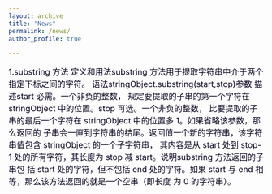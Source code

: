 ```yaml
---
layout: archive
title: "News"
permalink: /news/
author_profile: true

---
```


<head>
    <meta charset="UTF-8">
    <title>文本折叠测试</title>
    <style>
        .a-text { font-size: 20px;color: #b30000;cursor: pointer;}
        .a-text:hover { color: red;}
        .p1 {font-size: 16px;color: #0a001f; }
        .p2 { font-size: 16px; color: #0a001f;display: none;  }
    </style>
</head>
<body>
<p class="p1">
    1.substring 方法
    定义和用法substring 方法用于提取字符串中介于两个指定下标之间的字符。
    语法stringObject.substring(start,stop)参数 描述start 必需。一个非负的整数，
    规定要提取的子串的第一个字符在 stringObject 中的位置。stop 可选。一个非负的整数，
    比要提取的子串的最后一个字符在 stringObject 中的位置多 1。如果省略该参数，那么返回的
    子串会一直到字符串的结尾。返回值一个新的字符串，该字符串值包含 stringObject 的一个子字符串，
    其内容是从 start 处到 stop-1 处的所有字符，其长度为 stop 减 start。说明substring 方法返回的子串包
    括 start 处的字符，但不包括 end 处的字符。如果 start 与 end 相等，那么该方法返回的就是一个空串（即长度
    为 0 的字符串）。
</p>
</body>
<script src="https://cdn.bootcss.com/jquery/2.1.2/jquery.min.js"></script>
<script type="text/javascript">
    $(function () {
        text_foled('.p1', 100);
    });

    /**
     * jQuery 文本折叠展开特效
     * @param clas：存放文本的容器
     * @param num：要显示的字数
     */
    function text_foled(clas, num) {
        var num = num;
        var a = $("<a></a>").on('click', showText).addClass('a-text').text("[collapse]");
        var b = $("<a></a>").on('click', showText).addClass('a-text').text("[fold]");
        var p = $("<p></p>").addClass('p2');
        var str = $(clas).text();
        $(clas).after(p);
        if (str.length > num) {
            var text = str.substring(0, num) + "...";
            $(clas).html(text).append(a);
        }
        $('.p2').html(str).append(b);
        function showText() {
            $(this).parent().hide().siblings().show();
        }
    }
</script>
